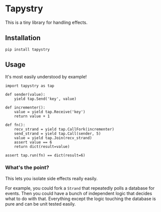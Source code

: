# Tapystry

This is a tiny library for handling effects.

## Installation

`pip install tapystry`

## Usage

It's most easily understood by example!

```
import tapystry as tap

def sender(value):
    yield tap.Send('key', value)

def incrementer():
    value = yield tap.Receive('key')
    return value + 1

def fn():
    recv_strand = yield tap.CallFork(incrementer)
    send_strand = yield tap.Call(sender, 5)
    value = yield tap.Join(recv_strand)
    assert value == 6
    return dict(result=value)

assert tap.run(fn) == dict(result=6)
```

### What's the point?

This lets you isolate side effects really easily.

For example, you could fork a `Strand` that repeatedly polls a database for events.
Then you could have a bunch of independent logic that decides what to do with that.
Everything except the logic touching the database is pure and can be unit tested easily.
